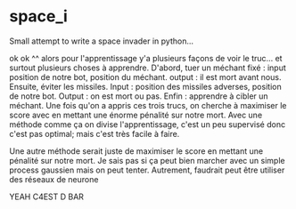 # space_i
Small attempt to write a space invader in python...


ok ok ^^ alors pour l'apprentissage y'a plusieurs façons de voir le truc... et surtout plusieurs choses à apprendre.
D'abord, tuer un méchant fixé : input position de notre bot, position du méchant. output : il est mort avant nous. 
Ensuite, éviter les missiles. Input : position des missiles adverses, position de notre bot. Output : on est mort ou pas.
Enfin : apprendre à cibler un méchant.
Une fois qu'on a appris ces trois trucs, on cherche à maximiser le score avec en mettant une énorme pénalité sur notre mort.
Avec une méthode comme ça on divise l'apprentissage, c'est un peu supervisé donc c'est pas optimal; mais c'est très facile à faire.

Une autre méthode serait juste de maximiser le score en mettant une pénalité sur notre mort. Je sais pas si ça peut bien marcher avec un simple process gaussien mais on peut tenter. Autrement, faudrait peut être utiliser des réseaux de neurone


YEAH C4EST D BAR
